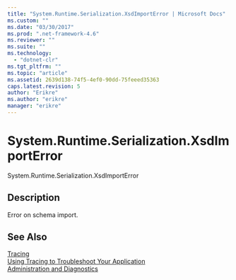 ```yaml
---
title: "System.Runtime.Serialization.XsdImportError | Microsoft Docs"
ms.custom: ""
ms.date: "03/30/2017"
ms.prod: ".net-framework-4.6"
ms.reviewer: ""
ms.suite: ""
ms.technology: 
  - "dotnet-clr"
ms.tgt_pltfrm: ""
ms.topic: "article"
ms.assetid: 2639d138-74f5-4ef0-90dd-75feeed35363
caps.latest.revision: 5
author: "Erikre"
ms.author: "erikre"
manager: "erikre"
---
```

# System.Runtime.Serialization.XsdImportError
System.Runtime.Serialization.XsdImportError  
  
## Description  
 Error on schema import.  
  
## See Also  
 [Tracing](../../../../../docs/framework/wcf/diagnostics/tracing/tracing.md)   
 [Using Tracing to Troubleshoot Your Application](../../../../../docs/framework/wcf/diagnostics/tracing/using-tracing-to-troubleshoot-your-application.md)   
 [Administration and Diagnostics](../../../../../docs/framework/wcf/diagnostics/administration-and-diagnostics.md)